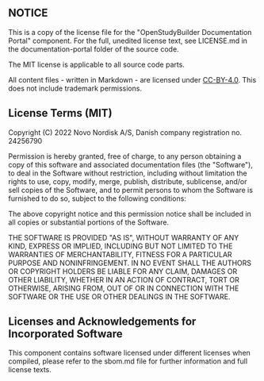 ## NOTICE

This is a copy of the license file for the "OpenStudyBuilder Documentation Portal" component. For the full, unedited license text, see LICENSE.md in the documentation-portal folder of the source code.

The MIT license is applicable to all source code parts.

All content files - written in Markdown - are licensed under [CC-BY-4.0](https://creativecommons.org/licenses/by/4.0/). This does not include trademark permissions.

## License Terms (MIT)

Copyright (C) 2022 Novo Nordisk A/S, Danish company registration no. 24256790

Permission is hereby granted, free of charge, to any person obtaining a copy of this software and associated documentation files (the "Software"), to deal in the Software without restriction, including without limitation the rights to use, copy, modify, merge, publish, distribute, sublicense, and/or sell copies of the Software, and to permit persons to whom the Software is furnished to do so, subject to the following conditions:

The above copyright notice and this permission notice shall be included in all copies or substantial portions of the Software.

THE SOFTWARE IS PROVIDED "AS IS", WITHOUT WARRANTY OF ANY KIND, EXPRESS OR IMPLIED, INCLUDING BUT NOT LIMITED TO THE WARRANTIES OF MERCHANTABILITY, FITNESS FOR A PARTICULAR PURPOSE AND NONINFRINGEMENT. IN NO EVENT SHALL THE AUTHORS OR COPYRIGHT HOLDERS BE LIABLE FOR ANY CLAIM, DAMAGES OR OTHER LIABILITY, WHETHER IN AN ACTION OF CONTRACT, TORT OR OTHERWISE, ARISING FROM, OUT OF OR IN CONNECTION WITH THE SOFTWARE OR THE USE OR OTHER DEALINGS IN THE SOFTWARE.

## Licenses and Acknowledgements for Incorporated Software

This component contains software licensed under different licenses when compiled, please refer to the sbom.md file for further information and full license texts.
